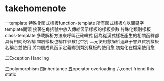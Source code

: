 # takehomenote
一template
特殊化函式樣板function-template 所有函式樣板均以關鍵字template開頭 接著在角括號中放入傳給函示樣板的樣板參數
特殊化類別樣板class-template
多載解析方法來呼叫正確韓式  因為從漢式樣板產生的相關函釋都具有相同的名稱
類別樣板也稱作參數化型別
二元使用愈解析運算子會與費別樣板名稱合並使用 將每個成員函示定義綁到類別樣板的使用愈
初始化在檔案使用愈



二Exception Handling 


三polymorphism
四inheritance
五operator overloading
六conet friend this static
